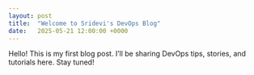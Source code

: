 ```yaml
---
layout: post
title:  "Welcome to Sridevi's DevOps Blog"
date:   2025-05-21 12:00:00 +0000
---
```


Hello! This is my first blog post. 
I’ll be sharing DevOps tips, stories, and tutorials here. Stay tuned!

